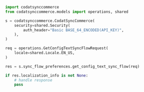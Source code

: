 <!-- Start SDK Example Usage [usage] -->
```python
import codatsynccommerce
from codatsynccommerce.models import operations, shared

s = codatsynccommerce.CodatSyncCommerce(
    security=shared.Security(
        auth_header="Basic BASE_64_ENCODED(API_KEY)",
    ),
)

req = operations.GetConfigTextSyncFlowRequest(
    locale=shared.Locale.EN_US,
)

res = s.sync_flow_preferences.get_config_text_sync_flow(req)

if res.localization_info is not None:
    # handle response
    pass
```
<!-- End SDK Example Usage [usage] -->